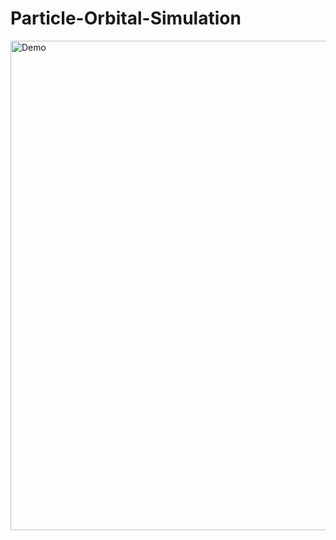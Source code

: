 # Particle-Orbital-Simulation

<img width="783" alt="Demo" src="https://user-images.githubusercontent.com/90232501/179839566-3b5db708-282e-438a-b2ac-4a192cf225f4.png">
